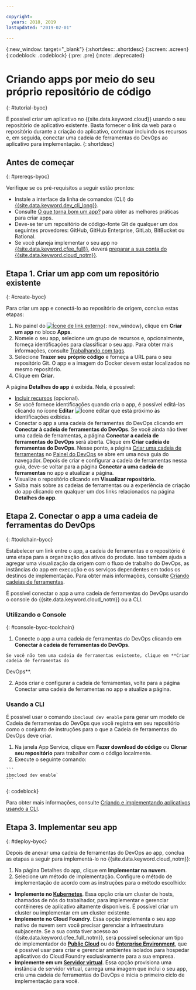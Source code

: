 ```yaml
---

copyright:
  years: 2018, 2019
lastupdated: "2019-02-01"

---
```


{:new_window: target="_blank"}
{:shortdesc: .shortdesc}
{:screen: .screen}
{:codeblock: .codeblock}
{:pre: .pre}
{:note: .deprecated}

# Criando apps por meio do seu próprio repositório de código
{: #tutorial-byoc}

É possível criar um aplicativo no {{site.data.keyword.cloud}} usando o seu repositório de aplicativo existente. Basta
fornecer o link da web para o repositório durante a criação do aplicativo, continuar incluindo os recursos e,
em seguida, conectar uma cadeia de ferramentas do DevOps ao aplicativo para implementação.
{: shortdesc}

## Antes de começar
{: #prereqs-byoc}

Verifique se os pré-requisitos a seguir estão prontos:

 * Instale a interface da linha de comandos (CLI) do [{{site.data.keyword.dev_cli_long}}](/docs/cli/index.html#overview).
 * Consulte [O que torna bom um app?](/docs/apps/best-practice.html#best-practice) para obter as melhores
práticas para criar apps.
 * Deve-se ter um repositório de código-fonte Git de qualquer um dos seguintes provedores: GitHub,
GitHub Enterprise, GitLab, BitBucket ou Rational.
 * Se você planeja implementar o seu app no [{{site.data.keyword.cfee_full}}](/docs/cloud-foundry/index.html#about), deverá [preparar a sua conta do {{site.data.keyword.cloud_notm}}](/docs/cloud-foundry/prepare-account.html#prepare).

## Etapa 1. Criar um app com um repositório existente
{: #create-byoc}

Para criar um app e conectá-lo ao repositório de origem, conclua estas etapas:

1. No painel do [ ![Ícone de link externo](../../icons/launch-glyph.svg "Ícone de link externo")](https://{DomainName}){: new_window}, clique em **Criar um app** no bloco **Apps**.
2. Nomeie o seu app, selecione um grupo de recursos e, opcionalmente, forneça identificações para classificar o seu app. Para obter mais informações, consulte [Trabalhando com tags](/docs/resources/tagging_resources.html#tag).
3. Selecione **Trazer seu próprio código** e forneça a URL para o seu repositório Git. O
app e a imagem do Docker devem estar localizados no mesmo repositório.
4. Clique em **Criar**.

A página **Detalhes do app** é exibida. Nela, é possível:
* [Incluir recursos](/docs/apps/reqnsi.html#add-resource) (opcional).
* Se você fornece identificações quando cria o app, é possível editá-las clicando no ícone **Editar** ![Ícone editar](../../icons/edit-tagging.svg) que está próximo às identificações exibidas.
* Conectar o app a uma cadeia de ferramentas do DevOps clicando em **Conectar à cadeia de ferramentas do DevOps**. Se você ainda não tiver uma cadeia de ferramentas, a página **Conectar a cadeia de ferramentas do DevOps** será aberta. Clique em **Criar cadeia de ferramentas do DevOps**. Nesse ponto, a página
[Criar uma cadeia de ferramentas](https://{DomainName}/devops/create) no
[Painel do DevOps](https://{DomainName}/devops/) se abre em uma nova guia do navegador. Depois de criar
e configurar a cadeia de ferramentas nessa guia, deve-se voltar para a página **Conectar a uma cadeia de
ferramentas** no app e atualizar a página.
* Visualize o repositório clicando em **Visualizar repositório.**
* Saiba mais sobre as cadeias de ferramentas ou a experiência de criação do app clicando em qualquer um dos links
relacionados na página **Detalhes do app**.

## Etapa 2. Conectar o app a uma cadeia de ferramentas do DevOps
{: #toolchain-byoc}

Estabelecer um link entre o app, a cadeia de ferramentas e o repositório é uma etapa para a organização dos
ativos do produto. Isso também ajuda a agregar uma visualização da origem com o fluxo de trabalho do DevOps, as
instâncias do app em execução e os serviços dependentes em todos os destinos de implementação. Para obter mais informações, consulte [Criando cadeias de ferramentas](/docs/services/ContinuousDelivery/toolchains_working.html#toolchains_getting_started).

É possível conectar o app a uma cadeia de ferramentas do DevOps usando o console do {{site.data.keyword.cloud_notm}} ou a CLI.

### Utilizando o Console
{: #console-byoc-toolchain}

  1. Conecte o app a uma cadeia de ferramentas do DevOps clicando em **Conectar à cadeia de ferramentas do DevOps**. 
  
    Se você não tem uma cadeia de ferramentas existente, clique em **Criar cadeia de ferramentas do
DevOps**. 
    
  2. Após criar e configurar a cadeia de ferramentas, volte para a página Conectar uma cadeia de
ferramentas no app e atualize a página. 

### Usando a CLI

É possível usar o comando `ibmcloud dev enable` para gerar um modelo de Cadeia de ferramentas do DevOps que você registra em seu repositório como o conjunto de instruções para o que a Cadeia de ferramentas do DevOps deve criar. 

  1. Na janela App Service, clique em **Fazer download do código** ou **Clonar seu
repositório** para trabalhar com o código localmente.
  2. Execute o seguinte comando:
    
    ```
    ibmcloud dev enable`
    ```
   {: codeblock}

Para obter mais informações, consulte [Criando e implementando aplicativos usando a CLI](/docs/apps/create-deploy-cli.html#create-deploy-app-cli).

## Etapa 3. Implementar seu app
{: #deploy-byoc}

Depois de anexar uma cadeia de ferramentas do DevOps ao app, conclua as etapas a seguir para implementá-lo no {{site.data.keyword.cloud_notm}}: 

1. Na página Detalhes do app, clique em **Implementar na nuvem**.
2. Selecione um método de implementação. Configure o método de implementação de acordo com as instruções para o método escolhido:
  * **Implemente no [Kubernetes](/docs/apps/deploying/containers.html#containers)**. Essa opção cria um cluster de hosts, chamados de nós do trabalhador, para implementar e gerenciar contêineres de aplicativo altamente disponíveis. É possível criar um cluster ou implementar em um cluster existente.
  * **Implemente no Cloud Foundry**. Essa opção implementa o seu app nativo de nuvem sem você precisar gerenciar a infraestrutura subjacente. Se a sua conta tiver acesso ao {{site.data.keyword.cfee_full_notm}}, será possível selecionar um tipo de implementador do **[Public Cloud](/docs/cloud-foundry-public/about-cf.html#about-cf)** ou do **[Enterprise Environment](/docs/cloud-foundry-public/cfee.html#cfee)**, que é possível usar para criar e gerenciar ambientes isolados para hospedar aplicativos do Cloud Foundry exclusivamente para a sua empresa.
  * **Implemente em um [Servidor virtual](/docs/apps/vsi-deploy.html#vsi-deploy)**. Essa opção provisiona uma instância de servidor virtual, carrega uma imagem que inclui o seu app, cria uma cadeia de ferramentas do DevOps e inicia o primeiro ciclo de implementação para você.


